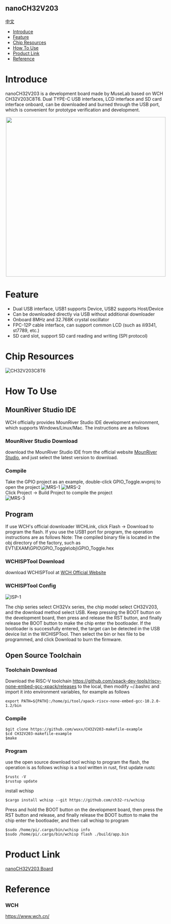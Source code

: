 nanoCH32V203
-----------
[中文](./README_cn.md)

* [Introduce](#Introduce)
* [Feature](#feature)
* [Chip Resources](#chip-resources)
* [How To Use](#how-to-use)
* [Product Link](#product-link)
* [Reference](#reference)


# Introduce
nanoCH32V203 is a development board made by MuseLab based on WCH CH32V203C8T6. Dual TYPE-C USB interfaces, LCD interface and SD card interface onboard, can be downloaded and burned through the USB port, which is convenient for prototype verification and development.

<div align=center>
<img src="https://github.com/wuxx/nanoCH32V203/blob/master/doc/nanoESP32-C3-1.jpg" width = "500" alt="" align=center />
</div>

# Feature
- Dual USB interface, USB1 supports Device, USB2 supports Host/Device
- Can be downloaded directly via USB without additional downloader
- Onboard 8MHz and 32.768K crystal oscillator
- FPC-12P cable interface, can support common LCD (such as ili9341, st7789, etc.)
- SD card slot, support SD card reading and writing (SPI protocol)

# Chip Resources
![CH32V203C8T6](https://github.com/wuxx/nanoCH32V203/blob/master/doc/CH32V203C8T6.png)

# How To Use
## MounRiver Studio IDE
WCH officially provides MounRiver Studio IDE development environment, which supports Windows/Linux/Mac. The instructions are as follows
 
### MounRiver Studio Download
download the MounRiver Studio IDE from the official website [MounRiver Studio](http://www.mounriver.com), and just select the latest version to download.

### Compile
Take the GPIO project as an example, double-click GPIO_Toggle.wvproj to open the project
![MRS-1](https://github.com/wuxx/nanoCH32V203/blob/master/doc/MRS-1.png)
![MRS-2](https://github.com/wuxx/nanoCH32V203/blob/master/doc/MRS-2.png)  
Click Project -> Build Project to compile the project  
![MRS-3](https://github.com/wuxx/nanoCH32V203/blob/master/doc/MRS-3.png)


## Program
If use WCH's official downloader WCHLink, click Flash -> Download to program the flash. If you use the USB1 port for program, the operation instructions are as follows
Note: The compiled binary file is located in the obj directory of the factory, such as EVT\EXAM\GPIO\GPIO_Toggle\obj\GPIO_Toggle.hex

### WCHISPTool Download
download WCHISPTool at [WCH Official Website](https://www.wch.cn/downloads/WCHISPTool_Setup_exe.html)

### WCHISPTool Config
![ISP-1](https://github.com/wuxx/nanoCH32V203/blob/master/doc/ISP-1.png)

The chip series select CH32Vx series, the chip model select CH32V203, and the download method select USB.
Keep pressing the BOOT button on the development board, then press and release the RST button, and finally release the BOOT button to make the chip enter the bootloader. If the bootloader is successfully entered, the target can be detected in the USB device list in the WCHISPTool.
Then select the bin or hex file to be programmed, and click Download to burn the firmware.

## Open Source Toolchain
### Toolchain Download

Download the RISC-V toolchain https://github.com/xpack-dev-tools/riscv-none-embed-gcc-xpack/releases to the local, then modify ~/.bashrc and import it into environment variables, for example as follows
```
export PATH=${PATH}:/home/pi/tool/xpack-riscv-none-embed-gcc-10.2.0-1.2/bin
```

### Compile
```
$git clone https://github.com/wuxx/CH32V203-makefile-example
$cd CH32V203-makefile-example
$make
```

### Program
use the open source download tool wchisp to program the flash, the operation is as follows
wchisp is a tool written in rust, first update rustc
```
$rustc -V
$rustup update
```

install wchisp
```
$cargo install wchisp --git https://github.com/ch32-rs/wchisp
```

Press and hold the BOOT button on the development board, then press the RST button and release, and finally release the BOOT button to make the chip enter the bootloader, and then call wchisp to program
```
$sudo /home/pi/.cargo/bin/wchisp info
$sudo /home/pi/.cargo/bin/wchisp flash ./build/app.bin
```

# Product Link
[nanoCH32V203 Board](https://item.taobao.com/item.htm?spm=a1z10.5-c.w4002-21349689069.14.146848aeEGVAz9&id=652515479052)

# Reference
### WCH
https://www.wch.cn/
